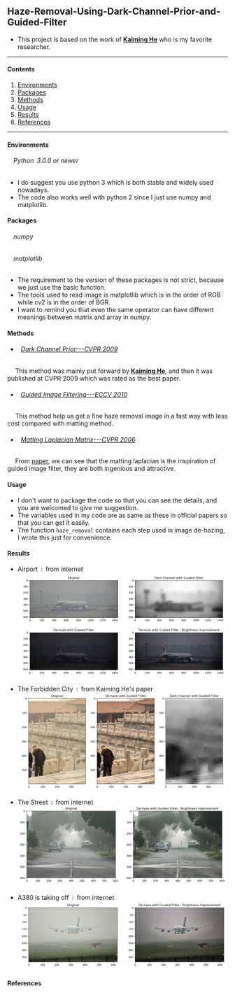 ## Haze-Removal-Using-Dark-Channel-Prior-and-Guided-Filter
* This project is based on the work of [**Kaiming He**](http://kaiminghe.com/) who is my favorite researcher.<br>
---
#### Contents

1. [Environments](#Environments)
1. [Packages](#Packages)
1. [Methods](#Methods)
1. [Usage](#Usage)
1. [Results](#Results)
1. [References](#references)
---

#### Environments

###### &emsp;Python&ensp;3.0.0 or newer<br>
* I do suggest you use python 3 which is both stable and widely used nowadays.
* The code also works well with python 2 since I just use numpy and matplotlib.

#### Packages

###### &emsp;numpy<br>
###### &emsp;matplotlib<br>
* The requirement to the version of these packages is not strict, because we just use the basic function.  
* The tools used to read image is matplotlib which is in the order of RGB while cv2 is in the order of BGR.
* I want to remind you that even the same operator can have different meanings between matrix and array in numpy.

#### Methods

* ###### &ensp;[Dark Channel Prior---CVPR 2009](http://kaiminghe.com/publications/cvpr09.pdf)<br>
&emsp; This method was mainly put forward by [**Kaiming He**](http://kaiminghe.com/), and then it was published at CVPR 2009 which was rated as the best paper.<br>
* ###### &ensp;[Guided Image Filtering---ECCV 2010](http://kaiminghe.com/publications/eccv10guidedfilter.pdf)<br>
&emsp; This method help us get a fine haze removal image in a fast way with less cost compared with matting method.<br>
* ###### &ensp;[Matting Laplacian Matrix---CVPR 2006](https://ieeexplore.ieee.org/document/4359322)<br>
&emsp; From [paper](http://kaiminghe.com/publications/cvpr09.pdf), we can see that the matting laplacian is the inspiration of guided image filter, they are both ingenious and attractive.

#### Usage
 * I don't want to package the code so that you can see the details, and you are welcomed to give me suggestion.
 * The variables used in my code are as same as these in official papers so that you can get it easily.
 * The function `haze_removal` contains each step used in image de-hazing, I wrote this just for convenience. 

#### Results
* Airport&ensp;:&ensp;from internet<br>
<img src= https://github.com/ForeverPs/haze-removal-using-dark-channel-prior-and-guided-filter/blob/master/results/haze_removal_plane.png /><br> 

* The Forbidden City&ensp;:&ensp;from Kaiming He's paper<br>
<img src= https://github.com/ForeverPs/haze-removal-using-dark-channel-prior-and-guided-filter/blob/master/results/haze_removal_dark_channel.png /><br>

* The Street&ensp;:&ensp;from internet<br>
<img src= https://github.com/ForeverPs/haze-removal-using-dark-channel-prior-and-guided-filter/blob/master/results/haze_removal_street.png /><br>

* A380 is taking off&ensp;:&ensp;from internet<br>
<img src= https://github.com/ForeverPs/haze-removal-using-dark-channel-prior-and-guided-filter/blob/master/results/haze_removal_a380.png /><br>

#### References
